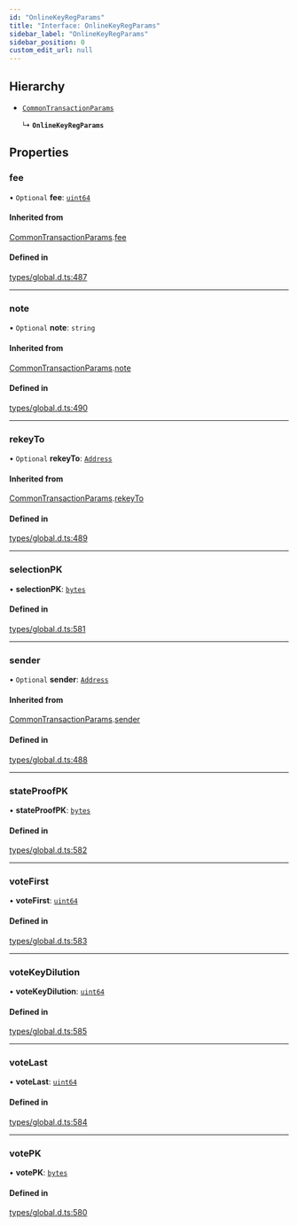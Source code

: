 ```yaml
---
id: "OnlineKeyRegParams"
title: "Interface: OnlineKeyRegParams"
sidebar_label: "OnlineKeyRegParams"
sidebar_position: 0
custom_edit_url: null
---
```


## Hierarchy

- [`CommonTransactionParams`](CommonTransactionParams.md)

  ↳ **`OnlineKeyRegParams`**

## Properties

### fee

• `Optional` **fee**: [`uint64`](../modules.md#uint64)

#### Inherited from

[CommonTransactionParams](CommonTransactionParams.md).[fee](CommonTransactionParams.md#fee)

#### Defined in

[types/global.d.ts:487](https://github.com/algorand-devrel/tealscript/blob/5612951/types/global.d.ts#L487)

___

### note

• `Optional` **note**: `string`

#### Inherited from

[CommonTransactionParams](CommonTransactionParams.md).[note](CommonTransactionParams.md#note)

#### Defined in

[types/global.d.ts:490](https://github.com/algorand-devrel/tealscript/blob/5612951/types/global.d.ts#L490)

___

### rekeyTo

• `Optional` **rekeyTo**: [`Address`](../classes/Address.md)

#### Inherited from

[CommonTransactionParams](CommonTransactionParams.md).[rekeyTo](CommonTransactionParams.md#rekeyto)

#### Defined in

[types/global.d.ts:489](https://github.com/algorand-devrel/tealscript/blob/5612951/types/global.d.ts#L489)

___

### selectionPK

• **selectionPK**: [`bytes`](../modules.md#bytes)

#### Defined in

[types/global.d.ts:581](https://github.com/algorand-devrel/tealscript/blob/5612951/types/global.d.ts#L581)

___

### sender

• `Optional` **sender**: [`Address`](../classes/Address.md)

#### Inherited from

[CommonTransactionParams](CommonTransactionParams.md).[sender](CommonTransactionParams.md#sender)

#### Defined in

[types/global.d.ts:488](https://github.com/algorand-devrel/tealscript/blob/5612951/types/global.d.ts#L488)

___

### stateProofPK

• **stateProofPK**: [`bytes`](../modules.md#bytes)

#### Defined in

[types/global.d.ts:582](https://github.com/algorand-devrel/tealscript/blob/5612951/types/global.d.ts#L582)

___

### voteFirst

• **voteFirst**: [`uint64`](../modules.md#uint64)

#### Defined in

[types/global.d.ts:583](https://github.com/algorand-devrel/tealscript/blob/5612951/types/global.d.ts#L583)

___

### voteKeyDilution

• **voteKeyDilution**: [`uint64`](../modules.md#uint64)

#### Defined in

[types/global.d.ts:585](https://github.com/algorand-devrel/tealscript/blob/5612951/types/global.d.ts#L585)

___

### voteLast

• **voteLast**: [`uint64`](../modules.md#uint64)

#### Defined in

[types/global.d.ts:584](https://github.com/algorand-devrel/tealscript/blob/5612951/types/global.d.ts#L584)

___

### votePK

• **votePK**: [`bytes`](../modules.md#bytes)

#### Defined in

[types/global.d.ts:580](https://github.com/algorand-devrel/tealscript/blob/5612951/types/global.d.ts#L580)
